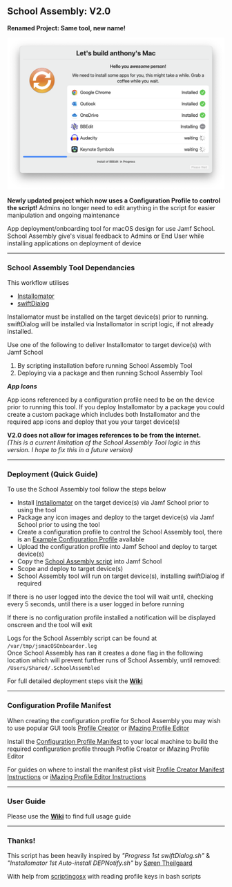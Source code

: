 ## School Assembly: V2.0                  

**Renamed Project: Same tool, new name!**

<img width="576" src="https://github.com/cantscript/SchoolAssembly/blob/main/Images/School%20Assembly%20Window.png">

**Newly updated project which now uses a Configuration Profile to control the script!**
Admins no longer need to edit anything in the script for easier manipulation and ongoing maintenance 

App deployment/onboarding tool for macOS design for use Jamf School. School Assembly give's visual feedback to Admins or End User while installing applications on deployment of device

---

### School Assembly Tool Dependancies

This workflow utilises
- [Installomator](https://github.com/Installomator/Installomator)
- [swiftDialog](https://github.com/bartreardon/swiftDialog)

Installomator must be installed on the target device(s) prior to running.
swiftDialog will be installed via Installomator in script logic, if not already installed.

Use one of the following to deliver Installomator to target device(s) with Jamf School
1) By scripting installation before running School Assembly Tool                
2) Deploying via a package and then running School Assembly Tool


_**App Icons**_

App icons referenced by a configuration profile need to be on the device prior to running this tool. If you deploy Installomator by a package you could create a custom package which includes both Installomator and the required app icons and deploy that you your target device(s)

**V2.0 does not allow for images references to be from the internet.** \
*(This is a current limitation of the School Assembly Tool logic in this version. I hope to fix this in a future version)*

---

### Deployment (Quick Guide)

To use the School Assembly tool follow the steps below
* Install [Installomator](https://github.com/Installomator/Installomator) on the target device(s) via Jamf School prior to using the tool
* Package any icon images and deploy to the target device(s) via Jamf School prior to using the tool
* Create a configuration profile to control the School Assembly tool, there is an [Example Configuration Profile](https://github.com/cantscript/SchoolAssembly/blob/main/plist%20example/com.cantscript.schoolassembly.plist) available
* Upload the configuration profile into Jamf School and deploy to target device(s)
* Copy the [School Assembly script](https://github.com/cantscript/SchoolAssembly/blob/main/SchoolAssembly.sh) into Jamf School
* Scope and deploy to target device(s)
* School Assembly tool will run on target device(s), installing swiftDialog if required

If there is no user logged into the device the tool will wait until, checking every 5 seconds, until there is a user logged in before running

If there is no configuration profile installed a notification will be displayed onscreen and the tool will exit

Logs for the School Assembly script can be found at `/var/tmp/jsmacOSOnboarder.log` \
Once School Assembly has ran it creates a done flag in the following location which will prevent further runs of School Assembly, until removed: `/Users/Shared/.SchoolAssembled`

For full detailed deployment steps visit the **[Wiki](https://github.com/darlow86/JSmacOS-Onboarder/wiki)**

---


### Configuration Profile Manifest

When creating the configuration profile for School Assembly you may wish to use popular GUI tools [Profile Creator](https://github.com/ProfileCreator/ProfileCreator) or [iMazing Profile Editor](https://imazing.com/profile-editor)

Install the [Configuration Profile Manifest](https://github.com/cantscript/SchoolAssembly/blob/main/Profile%20Configuration%20Manifest/com.cantscript.schoolassembly.plist) to your local machine to build the required configuration profile through Profile Creator or iMazing Profile Editor

For guides on where to install the manifest plist visit [Profile Creator Manifest Instructions](https://github.com/ProfileCreator/ProfileManifests/wiki/Getting-Started#how-to-create-a-profile-manifest) or [iMazing Profile Editor Instructions](https://imazing.com/guides/imazing-profile-editor-working-with-custom-preference-manifests) 


---

### User Guide

Please use the **[Wiki](https://github.com/darlow86/JSmacOS-Onboarder/wiki)** to find full usage guide

---

### Thanks!

This script has been heavily inspired by *"Progress 1st swiftDialog.sh"* & *"Installomator 1st Auto-install DEPNotify.sh"* by
[Søren Theilgaard](https://github.com/Theile)

With help from [scriptingosx](https://scriptingosx.com/) with reading profile keys in bash scripts
